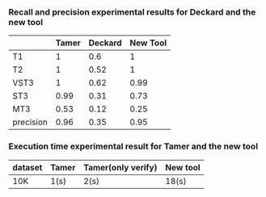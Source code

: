 ### Recall and precision experimental results for Deckard and the new tool

|           | Tamer | Deckard | New Tool |
| --------- | ----- | ------- | -------- |
| T1        | 1     | 0.6     | 1        |
| T2        | 1     | 0.52    | 1        |
| VST3      | 1     | 0.62    | 0.99     |
| ST3       | 0.99  | 0.31    | 0.73     |
| MT3       | 0.53  | 0.12    | 0.25     |
| precision | 0.96  | 0.35    | 0.95     |



### Execution time experimental result for Tamer and the new tool

| dataset | Tamer | Tamer(only verify) | New tool |
| ------- | ----- | ------------------ | -------- |
| 10K     | 1(s)  | 2(s)               | 18(s)    |















